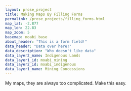 ```yaml
---
layout: prose_project
title: Making Maps By Filling Forms
permalink: /prose_projects/filling_forms.html
map_lat: -2.877
map_lon: 22.83
map_zoom: 5
basemap: moabi_base
about_header: "This is a form field!"
data_header: "Data over here!"
data_description: "Who doesn't like data"
data_layer2_name: Indigenous Lands
data_layer1_id: moabi_mining
data_layer2_id: moabi_indigenous
data_layer1_name: Mining Concessions
---
```


My maps, they are always too complicated. Make this easy.
